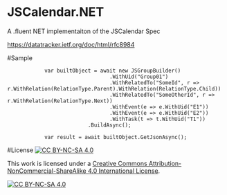 # JSCalendar.NET
A .fluent NET implementaiton of the JSCalendar Spec

https://datatracker.ietf.org/doc/html/rfc8984

#Sample
```
            var builtObject = await new JSGroupBuilder()
                                 .WithUid("Group01")
                                 .WithRelatedTo("SomeId", r => r.WithRelation(RelationType.Parent).WithRelation(RelationType.Child))
                                 .WithRelatedTo("SomeOtherId", r => r.WithRelation(RelationType.Next))
                                 .WithEvent(e => e.WithUid("E1"))
                                 .WithEvent(e => e.WithUid("E2"))
                                 .WithTask(t => t.WithUid("T1"))
                          .BuildAsync();

            var result = await builtObject.GetJsonAsync();
```
#License
[![CC BY-NC-SA 4.0][cc-by-nc-sa-shield]][cc-by-nc-sa]

This work is licensed under a
[Creative Commons Attribution-NonCommercial-ShareAlike 4.0 International License][cc-by-nc-sa].

[![CC BY-NC-SA 4.0][cc-by-nc-sa-image]][cc-by-nc-sa]

[cc-by-nc-sa]: http://creativecommons.org/licenses/by-nc-sa/4.0/
[cc-by-nc-sa-image]: https://licensebuttons.net/l/by-nc-sa/4.0/88x31.png
[cc-by-nc-sa-shield]: https://img.shields.io/badge/License-CC%20BY--NC--SA%204.0-lightgrey.svg
